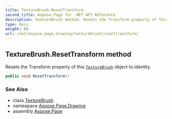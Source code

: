 ```yaml
---
title: TextureBrush.ResetTransform
second_title: Aspose.Page for .NET API Reference
description: TextureBrush method. Resets the Transform property of this TextureBrush object to identity
type: docs
weight: 80
url: /net/aspose.page.drawing/texturebrush/resettransform/
---
```

## TextureBrush.ResetTransform method

Resets the Transform property of this [`TextureBrush`](../) object to identity.

```csharp
public void ResetTransform()
```

### See Also

* class [TextureBrush](../)
* namespace [Aspose.Page.Drawing](../../texturebrush/)
* assembly [Aspose.Page](../../../)


